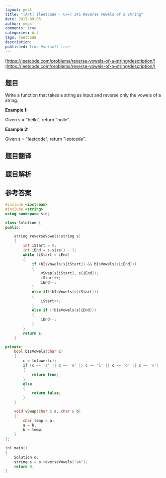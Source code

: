```yaml
---
layout: post
title: "[Art] [leetcode - C++] 345 Reverse Vowels of a String"
date: 2017-09-05
author: mdgsf
comments: true
categories: Art
tags: leetcode
description:
published: true #default true
---
```


[https://leetcode.com/problems/reverse-vowels-of-a-string/description/](https://leetcode.com/problems/reverse-vowels-of-a-string/description/)

## 题目

Write a function that takes a string as input and reverse only the vowels of a string.

**Example 1:**

Given s = "hello", return "holle".

**Example 2:**

Given s = "leetcode", return "leotcede". 

## 题目翻译

## 题目解析

## 参考答案

```c++
#include <iostream>
#include <string>
using namespace std;

class Solution {
public:

	string reverseVowels(string s) 
	{
		int iStart = 0;
		int iEnd = s.size() - 1;
		while (iStart < iEnd)
		{
			if (bIsVowels(s[iStart]) && bIsVowels(s[iEnd]))
			{
				vSwap(s[iStart], s[iEnd]);
				iStart++;
				iEnd--;
			}
			else if(!bIsVowels(s[iStart]))
			{
				iStart++;
			}
			else if (!bIsVowels(s[iEnd]))
			{
				iEnd--;
			}
		}
		return s;
	}

private:
	bool bIsVowels(char c)
	{
		c = tolower(c);
		if (c == 'a' || c == 'e' || c == 'i' || c == 'o' || c == 'u')
		{
			return true;
		}
		else
		{
			return false;
		}
	}

	void vSwap(char & a, char & b)
	{
		char temp = a;
		a = b;
		b = temp;
	}
};

int main()
{
	Solution o;
	string s = o.reverseVowels("aA");
	return 0;
}
```

